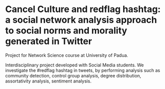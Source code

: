 # Cancel Culture and redflag hashtag: a social network analysis approach to social norms and morality generated in Twitter
Project for Network Science course at University of Padua.

Interdisciplinary project developed with Social Media students. We investigate the \#redflag hashtag in tweets, by performing analysis such as community detection, control group analysis, degree distribution, assortativity analysis, sentiment analysis.
